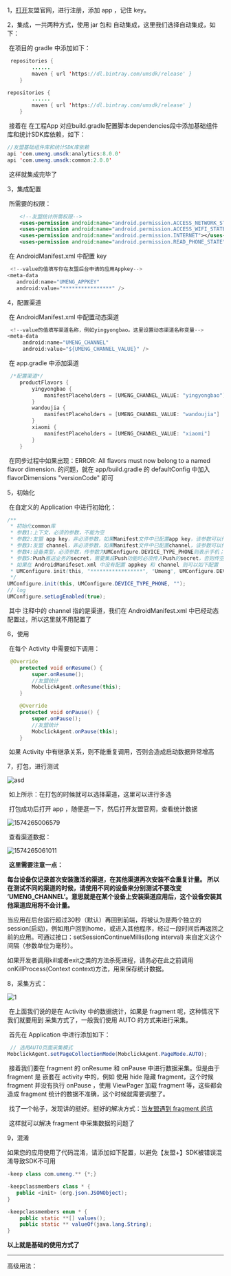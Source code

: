 1，[打开](https://www.umeng.com/)友盟官网，进行注册，添加 app ，记住 key。

2，集成，一共两种方式，使用 jar 包和 自动集成，这里我们选择自动集成，如下：

​	在项目的 gradle 中添加如下：

```java
 repositories {
        ......
        maven { url 'https://dl.bintray.com/umsdk/release' }
    }
```

```java
repositories {
        ......
        maven { url 'https://dl.bintray.com/umsdk/release' }
    }
```

​	接着在 在工程App 对应build.gradle配置脚本dependencies段中添加基础组件库和统计SDK库依赖，如下：

```java
//友盟基础组件库和统计SDK库依赖
api 'com.umeng.umsdk:analytics:8.0.0'
api 'com.umeng.umsdk:common:2.0.0'
```

​	这样就集成完毕了

3，集成配置

​	所需要的权限：

```xml
    <!--友盟统计所需权限-->
    <uses-permission android:name="android.permission.ACCESS_NETWORK_STATE"></uses-permission>
    <uses-permission android:name="android.permission.ACCESS_WIFI_STATE" />
    <uses-permission android:name="android.permission.INTERNET"></uses-permission>
    <uses-permission android:name="android.permission.READ_PHONE_STATE"></uses-permission>
```

​	在 AndroidManifest.xml 中配置 key

```java
 <!--value的值填写你在友盟后台申请的应用Appkey-->
<meta-data
   android:name="UMENG_APPKEY"
   android:value="****************" />
```

4，配置渠道

​	在 AndroidManifest.xml 中配置动态渠道

```java
 <!--value的值填写渠道名称，例如yingyongbao。这里设置动态渠道名称变量-->
<meta-data
     android:name="UMENG_CHANNEL"
     android:value="${UMENG_CHANNEL_VALUE}" />
```

​	在 app.gradle 中添加渠道

```java
 /*配置渠道*/
    productFlavors {
        yingyongbao {
            manifestPlaceholders = [UMENG_CHANNEL_VALUE: "yingyongbao"]
        }
        wandoujia {
            manifestPlaceholders = [UMENG_CHANNEL_VALUE: "wandoujia"]
        }
        xiaomi {
            manifestPlaceholders = [UMENG_CHANNEL_VALUE: "xiaomi"]
        }
    }
```

​	在同步过程中如果出现：ERROR: All flavors must now belong to a named flavor dimension. 的问题，就在 app/build.gradle 的 defaultConfig 中加入 flavorDimensions "versionCode" 即可

5，初始化

​	在自定义的 Application 中进行初始化：

```java
/**
 * 初始化common库
 * 参数1:上下文，必须的参数，不能为空
 * 参数2:友盟 app key，非必须参数，如果Manifest文件中已配置app key，该参数可以传空，则使用Manifest中配置的app key，否则该参数必须传入
 * 参数3:友盟 channel，非必须参数，如果Manifest文件中已配置channel，该参数可以传空，则使用Manifest中配置的channel，否则该参数必须传入，channel命名请详见channel渠道命名规范
 * 参数4:设备类型，必须参数，传参数为UMConfigure.DEVICE_TYPE_PHONE则表示手机；传参数为UMConfigure.DEVICE_TYPE_BOX则表示盒子；默认为手机
 * 参数5:Push推送业务的secret，需要集成Push功能时必须传入Push的secret，否则传空
 * 如果在 AndroidManifeset.xml 中没有配置 appkey 和 channel 则可以如下配置
 * UMConfigure.init(this, "*****************", "Umeng", UMConfigure.DEVICE_TYPE_PHONE,  * 我已经配置过，所以如下方式初始化
 */
UMConfigure.init(this, UMConfigure.DEVICE_TYPE_PHONE, "");
// log 
UMConfigure.setLogEnabled(true);
```

​	其中 注释中的 channel 指的是渠道，我们在 AndroidManifest.xml 中已经动态配置过，所以这里就不用配置了

6，使用

​	在每个 Activity 中需要如下调用：

```java
 @Override
    protected void onResume() {
        super.onResume();
        //友盟统计
        MobclickAgent.onResume(this);
    }

    @Override
    protected void onPause() {
        super.onPause();
        //友盟统计
        MobclickAgent.onPause(this);
    }
```

​	如果 Activity 中有继承关系，则不能重复调用，否则会造成启动数据异常增高

7，打包，进行测试

![asd](assets/asd.png)

​	如上所示：在打包的时候就可以选择渠道，这里可以进行多选

​	打包成功后打开 app ，随便逛一下，然后打开友盟官网，查看统计数据

![1574265006579](assets/1574265006579.png)

​	查看渠道数据：

![1574265061011](assets/1574265061011.png)

​	**这里需要注意一点：**

​	**每台设备仅记录首次安装激活的渠道，在其他渠道再次安装不会重复计量。 所以在测试不同的渠道的时候，请使用不同的设备来分别测试不要改变 ’UMENG_CHANNEL’。意思就是在某个设备上安装渠道应用后，这个设备安装其他渠道应用将不会计量。**

​	当应用在后台运行超过30秒（默认）再回到前端，将被认为是两个独立的session(启动)，例如用户回到home，或进入其他程序，经过一段时间后再返回之前的应用。可通过接口：setSessionContinueMillis(long interval) 来自定义这个间隔（参数单位为毫秒）。

​	如果开发者调用kill或者exit之类的方法杀死进程，请务必在此之前调用onKillProcess(Context context)方法，用来保存统计数据。

8，采集方式：

![1](assets/android.jpg)

​	在上面我们说的是在 Activity 中的数据统计，如果是 fragment 呢，这种情况下我们就要用到 采集方式了，一般我们使用 AUTO 的方式来进行采集。

​	首先在 Application 中进行添加如下：

```java
 // 选用AUTO页面采集模式
MobclickAgent.setPageCollectionMode(MobclickAgent.PageMode.AUTO);
```

​	接着我们要在 fragment 的 onResume 和 onPause 中进行数据采集。但是由于 fragment 是 嵌套在 activity 中的，例如 使用 hide 隐藏 fragment，这个时候 fragment 并没有执行 onPause ，使用 ViewPager 加载 fragment 等，这些都会造成 fragment 统计的数据不准确，这个时候就需要调整了。

​	找了一个帖子，发现讲的挺好。挺好的解决方式：[当友盟遇到 fragment 的坑](https://www.jianshu.com/p/9c917f7a2fbc)

​	这样就可以解决 fragment 中采集数据的问题了

9，混淆

​	如果您的应用使用了代码混淆，请添加如下配置，以避免【友盟+】SDK被错误混淆导致SDK不可用

```java
-keep class com.umeng.** {*;}

-keepclassmembers class * {
   public <init> (org.json.JSONObject);
}

-keepclassmembers enum * {
    public static **[] values();
    public static ** valueOf(java.lang.String);
}
```

**以上就是基础的使用方式了**

------

高级用法：

